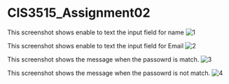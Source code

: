 # CIS3515_Assignment02

This screenshot shows enable to text the input field for name
![1](https://user-images.githubusercontent.com/78913229/108321231-ddc7fd80-7191-11eb-96c1-8f8f52b4b8df.PNG)

This screenshot shows enable to text the input field for Email
![2](https://user-images.githubusercontent.com/78913229/108321302-f801db80-7191-11eb-9e59-67f4bc9257e1.PNG)

This screenshot shows the message when the passowrd is match.
![3](https://user-images.githubusercontent.com/78913229/108321314-fafccc00-7191-11eb-8bcb-6d7e0be0a16b.PNG)

This screenshot shows the message when the passowrd is not match.
![4](https://user-images.githubusercontent.com/78913229/108321322-fd5f2600-7191-11eb-9ccf-e34d4b83e26e.PNG)
